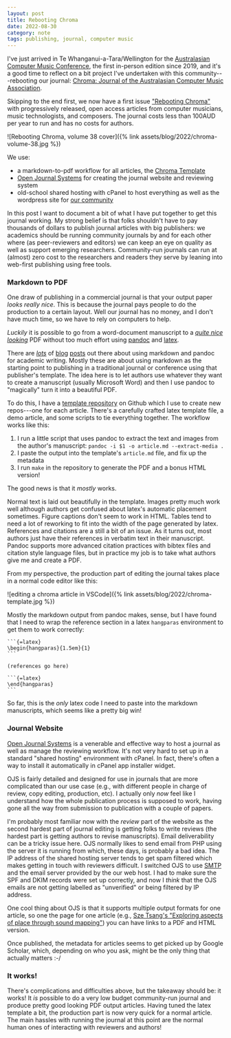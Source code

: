 ```yaml
---
layout: post
title: Rebooting Chroma 
date: 2022-08-30
category: note
tags: publishing, journal, computer music
---
```


I've just arrived in Te Whanganui-a-Tara/Wellington for the [Australasian Computer Music Conference](https://www.acmc2022.com/), the first in-person edition since 2019, and it's a good time to reflect on a bit project I've undertaken with this community---rebooting our journal: [Chroma: Journal of the Australasian Computer Music Association](https://journal.computermusic.org.au/chroma).

Skipping to the end first, we now have a first issue ["Rebooting Chroma"](https://journal.computermusic.org.au/chroma/issue/view/1) with progressively released, open access articles from computer musicians, music technologists, and composers. The journal costs less than 100AUD per year to run and has no costs for authors.

![Rebooting Chroma, volume 38 cover]({% link assets/blog/2022/chroma-volume-38.jpg %})

We use:

- a markdown-to-pdf workflow for all articles, the [Chroma Template](https://github.com/cpmpercussion/chroma-template)
- [Open Journal Systems](https://pkp.sfu.ca/ojs/) for creating the journal website and reviewing system
- old-school shared hosting with cPanel to host everything as well as the wordpress site for [our community](https://computermusic.org.au)

In this post I want to document a bit of what I have put together to get this journal working. My strong belief is that folks shouldn't have to pay thousands of dollars to publish journal articles with big publishers: we academics should be running community journals by and for each other where (as peer-reviewers and editors) we can keep an eye on quality as well as support emerging researchers. Community-run journals can run at (almost) zero cost to the researchers and readers they serve by leaning into web-first publishing using free tools.

### Markdown to PDF

One draw of publishing in a commercial journal is that your output paper _looks really nice_. This is because the journal pays people to do the production to a certain layout. Well our journal has no money, and I don't have much time, so we have to rely on computers to help.

_Luckily_ it is possible to go from a word-document manuscript to a [_quite nice looking_](https://journal.computermusic.org.au/chroma/article/view/7/8) PDF without too much effort using [pandoc](https://pandoc.org/) and [latex](https://www.latex-project.org/). 

There are
[_lots_](https://brainbaking.com/post/2021/02/writing-academic-papers-in-markdown/)
of [blog](https://kieranhealy.org/blog/archives/2014/01/23/plain-text/)
[posts](https://opensource.com/article/18/9/pandoc-research-paper) out there
about using markdown and pandoc for academic writing. Mostly these are about
using markdown as the starting point to publishing in a traditional journal or
conference using that publisher's template. The idea here is to let authors use
whatever they want to create a manuscript (usually Microsoft Word) and then I
use pandoc to "magically" turn it into a beautiful PDF.

To do this, I have a [template
repository](https://github.com/cpmpercussion/chroma-template) on Github which I
use to create new repos---one for each article. There's a carefully crafted
latex template file, a demo article, and some scripts to tie everything
together. The workflow works like this:

1. I run a little script that uses pandoc to extract the text and images from the author's manuscript: `pandoc -i $1 -o article.md --extract-media .`
2. I paste the output into the template's `article.md` file, and fix up the metadata
3. I run `make` in the repository to generate the PDF and a bonus HTML version!

The good news is that it _mostly_ works.

Normal text is laid out beautifully in the template. Images pretty much work
well although authors get confused about latex's automatic placement sometimes.
Figure captions don't seem to work in HTML. Tables tend to need a lot of
reworking to fit into the width of the page generated by latex. References and
citations are a still a bit of an issue. As it turns out, most authors just
have their references in verbatim text in their manuscript. Pandoc supports
more advanced citation practices with bibtex files and citation style language
files, but in practice my job is to take what authors give me and create a PDF.

From my perspective, the production part of editing the journal takes place in a normal code editor like this:

![editing a chroma article in VSCode]({% link assets/blog/2022/chroma-template.jpg %})

Mostly the markdown output from pandoc makes, sense, but I have found that I need to wrap the reference section in a latex `hangparas` environment to get them to work correctly:

    ```{=latex}
    \begin{hangparas}{1.5em}{1}
    ```
    
    (references go here)

    ```{=latex}
    \end{hangparas}
    ```

So far, this is the _only_ latex code I need to paste into the markdown manuscripts, which seems like a pretty big win!

### Journal Website

[Open Journal Systems](https://pkp.sfu.ca/ojs/) is a venerable and effective way to host a journal as well as manage the reviewing workflow. It's not very hard to set up in a standard "shared hosting" environment with cPanel. In fact, there's often a way to install it automatically in cPanel app installer widget.

OJS is fairly detailed and designed for use in journals that are more complicated than our use case (e.g., with different people in charge of review, copy editing, production, etc). I actually only _now_ feel like I understand how the whole publication process is supposed to work, having gone all the way from submission to publication with a couple of papers.

I'm probably most familiar now with the _review_ part of the website as the
second hardest part of journal editing is getting folks to write reviews (the
hardest part is getting authors to revise manuscripts). Email deliverability
can be a tricky issue here. OJS normally likes to send email from PHP using the
server it is running from which, these days, is probably a bad idea. The IP
address of the shared hosting server tends to get spam filtered which makes
getting in touch with reviewers difficult. I switched OJS to use
[SMTP](https://docs.pkp.sfu.ca/admin-guide/en/email) and the email server
provided by the our web host. I had to make sure the SPF and DKIM records were
set up correctly, and now I _think_ that the OJS emails are not getting
labelled as "unverified" or being filtered by IP address. 

One cool thing about OJS is that it supports multiple output formats for one article, so one the page for one article (e.g., [Sze Tsang's "Exploring aspects of place through sound mapping"](https://journal.computermusic.org.au/chroma/article/view/7)) you can have links to a PDF and HTML version.

Once published, the metadata for articles seems to get picked up by Google Scholar, which, depending on who you ask, might be the only thing that actually matters :-/

### It works!

There's complications and difficulties above, but the takeaway should be: it
works! It _is_ possible to do a very low budget community-run journal and
produce pretty good looking PDF output articles. Having tuned the latex
template a bit, the production part is now very quick for a normal article. The
main hassles with running the journal at this point are the normal human ones
of interacting with reviewers and authors!

